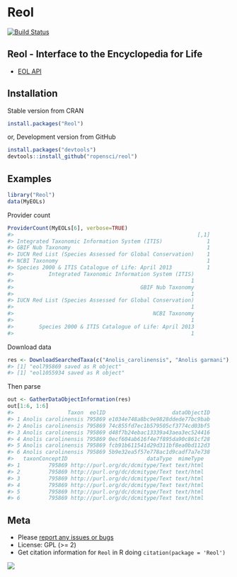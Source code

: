Reol
====



[![Build Status](https://travis-ci.org/ropensci/reol.png)](https://travis-ci.org/ropensci/reol)

## Reol - Interface to the Encyclopedia for Life

* [EOL API](http://eol.org/info/152)

## Installation

Stable version from CRAN


```r
install.packages("Reol")
```

or, Development version from GitHub


```r
install.packages("devtools")
devtools::install_github("ropensci/reol")
```

## Examples


```r
library("Reol")
data(MyEOLs)
```

Provider count 


```r
ProviderCount(MyEOLs[6], verbose=TRUE)
#>                                                          [,1]
#> Integrated Taxonomic Information System (ITIS)              1
#> GBIF Nub Taxonomy                                           1
#> IUCN Red List (Species Assessed for Global Conservation)    1
#> NCBI Taxonomy                                               1
#> Species 2000 & ITIS Catalogue of Life: April 2013           1
#>           Integrated Taxonomic Information System (ITIS) 
#>                                                        1 
#>                                        GBIF Nub Taxonomy 
#>                                                        1 
#> IUCN Red List (Species Assessed for Global Conservation) 
#>                                                        1 
#>                                            NCBI Taxonomy 
#>                                                        1 
#>        Species 2000 & ITIS Catalogue of Life: April 2013 
#>                                                        1
```

Download data


```r
res <- DownloadSearchedTaxa(c("Anolis_carolinensis", "Anolis garmani"), to.file=FALSE, exact=TRUE)
#> [1] "eol795869 saved as R object"
#> [1] "eol1055934 saved as R object"
```

Then parse


```r
out <- GatherDataObjectInformation(res)
out[1:6, 1:6]
#>                 Taxon  eolID                     dataObjectID
#> 1 Anolis carolinensis 795869 e1034e748a8bc9e9828ddede77bc9bab
#> 2 Anolis carolinensis 795869 74c855fd7ec1b579505cf3774cd03bf5
#> 3 Anolis carolinensis 795869 d48f7b24ebac13339a43aea3ec524416
#> 4 Anolis carolinensis 795869 0ecf604ab616f4e7f895da90c861cf28
#> 5 Anolis carolinensis 795869 fcb91b611541d29d311bf8ea0bd112d3
#> 6 Anolis carolinensis 795869 5b9e32ea5f57e778ac1d9cadf7a7e738
#>   taxonConceptID                         dataType  mimeType
#> 1         795869 http://purl.org/dc/dcmitype/Text text/html
#> 2         795869 http://purl.org/dc/dcmitype/Text text/html
#> 3         795869 http://purl.org/dc/dcmitype/Text text/html
#> 4         795869 http://purl.org/dc/dcmitype/Text text/html
#> 5         795869 http://purl.org/dc/dcmitype/Text text/html
#> 6         795869 http://purl.org/dc/dcmitype/Text text/html
```

## Meta

* Please [report any issues or bugs](https://github.com/ropensci/reol/issues)
* License: GPL (>= 2)
* Get citation information for `Reol` in R doing `citation(package = 'Reol')`

[![](http://ropensci.org/public_images/github_footer.png)](http://ropensci.org)
